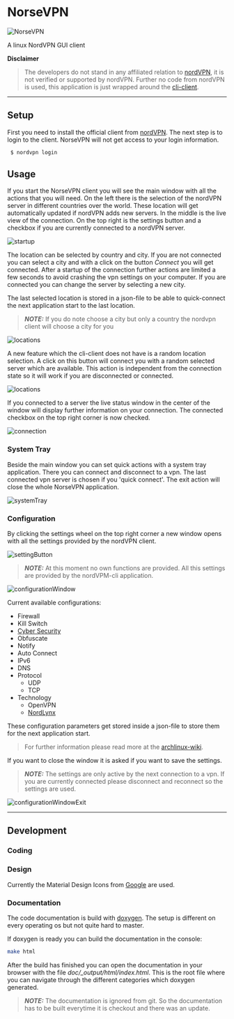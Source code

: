 # NorseVPN

![NorseVPN](doc/img/logo/NorseVPN_transparent%20.png)

A linux NordVPN GUI client

**Disclaimer**
> The developers do not stand in any affiliated relation to [nordVPN](https://nordvpn.com), it is not verified or supported by nordVPN.
> Further no code from nordVPN is used, this application is just wrapped around the [cli-client](https://nordvpn.com/de/download/linux/).

------

## Setup
First you need to install the official client from [nordVPN](https://nordvpn.com/de/download/linux/).
The next step is to login to the client. NorseVPN will not get access to your login information.

```bash
 $ nordvpn login
```

## Usage
If you start the NorseVPN client you will see the main window with all the actions that you will need. On the left there is the selection of the nordVPN server in different countries over the world. These location will get automatically updated if nordVPN adds new servers. In the middle is the live view of the connection. On the top right is the settings button and a checkbox if you are currently connected to a nordVPN server.

![startup](doc/img/showcase/startup.png)

The location can be selected by country and city. If you are not connected you can select a city and with a click on the button *Connect* you will get connected. After a startup of the connection further actions are limited a few seconds to avoid crashing the vpn settings on your computer. If you are connected you can change the server by selecting a new city.

The last selected location is stored in a json-file to be able to quick-connect the next application start to the last location.

> **_NOTE:_** 
> If you do note choose a city but only a country the nordvpn client will choose a city for you

![locations](doc/img/showcase/locations.png)

A new feature which the cli-client does not have is a random location selection. A click on this button will connect you with a random selected server which are available. This action is independent from the connection state so it will work if you are disconnected or connected.

![locations](doc/img/showcase/locations_random.png)

If you connected to a server the live status window in the center of the window will display further information on your connection. The connected checkbox on the top right corner is now checked.

![connection](doc/img/showcase/connected.png)

### System Tray
Beside the main window you can set quick actions with a system tray application. There you can connect and disconnect to a vpn. The last connected vpn server is chosen if you 'quick connect'. The exit action will close the whole NorseVPN application.

![systemTray](doc/img/showcase/systemtray.png)

### Configuration
By clicking the settings wheel on the top right corner a new window opens with all the settings provided by the nordVPN client.

![settingButton](doc/img/showcase/setting.png)

> **_NOTE:_**
> At this moment no own functions are provided. All this settings are provided by the nordVPM-cli application.

![configurationWindow](doc/img/showcase/configurationWindow.png)

Current available configurations:
- Firewall
- Kill Switch
- [Cyber Security](https://nordvpn.com/features/cybersec/)
- Obfuscate
- Notify
- Auto Connect
- IPv6
- DNS
- Protocol
  - UDP
  - TCP
- Technology
  - OpenVPN
  - [NordLynx](https://nordvpn.com/blog/nordlynx-protocol-wireguard/)

These configuration parameters get stored inside a json-file to store them for the next application start.

> For further information please read more at the [archlinux-wiki](https://wiki.archlinux.org/title/NordVPN#Settings).



If you want to close the window it is asked if you want to save the settings.
> **_NOTE:_**
> The settings are only active by the next connection to a vpn. If you are currently connected please disconnect and reconnect so the settings are used.

![configurationWindowExit](doc/img/showcase/configurationWindow_exit.png)

------------

## Development

### Coding

### Design

Currently the Material Design Icons from [Google](https://fonts.google.com/icons?selected=Material+Icons) are used.

### Documentation
The code documentation is build with [doxygen](https://www.doxygen.nl/index.html). The setup is different on every operating os but not quite hard to master.
 
 If doxygen is ready you can build the documentation in the console:

 ```bash
make html
```
After the build has finished you can open the documentation in your browser with the file *doc/_output/html/index.html*. This is the root file where you can navigate through the different categories which doxygen generated.

> **_NOTE:_**
> The documentation is ignored from git. So the documentation has to be built everytime it is checkout and there was an update.